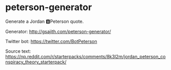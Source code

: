 # peterson-generator
Generate a Jordan 🅱️Peterson quote.

Generator: http://gsajith.com/peterson-generator/

Twitter bot: https://twitter.com/BotPeterson

Source text: https://np.reddit.com/r/starterpacks/comments/8k3l2m/jordan_peterson_conspiracy_theory_starterpack/
